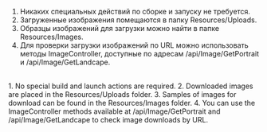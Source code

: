 1. Никаких специальных действий по сборке и запуску не требуется.
2. Загруженные изображения помещаются в папку Resources/Uploads.
3. Образцы изображений для загрузки можно найти в папке Resources/Images.
4. Для проверки загрузки изображений по URL можно использовать методы ImageController, доступные по адресам /api/Image/GetPortrait и /api/Image/GetLandcape.
<br/>
1. No special build and launch actions are required.
2. Downloaded images are placed in the Resources/Uploads folder.
3. Samples of images for download can be found in the Resources/Images folder.
4. You can use the ImageController methods available at /api/Image/GetPortrait and /api/Image/GetLandcape to check image downloads by URL.
